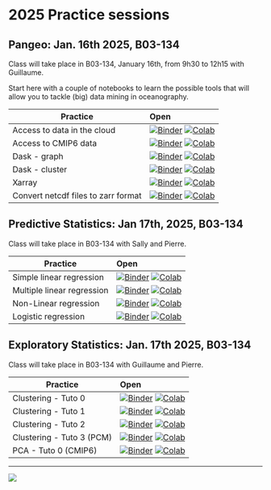 # 2025 Practice sessions

## Pangeo: Jan. 16th 2025, B03-134

Class will take place in B03-134, January 16th, from 9h30 to 12h15 with Guillaume.

Start here with a couple of notebooks to learn the possible tools that will allow you to tackle (big) data mining in oceanography.

| Practice | Open                                                                                                                                                                                                                                                                                                                                                                                                                                                                                                                                                                                                             |
|------------|:-----------------------------------------------------------------------------------------------------------------------------------------------------------------------------------------------------------------------------------------------------------------------------------------------------------------------------------------------------------------------------------------------------------------------------------------------------------------------------------------------------------------------------------------------------------------------------------------------------------------|
| Access to data in the cloud | [![Binder](https://img.shields.io/static/v1.svg?logo=Jupyter&label=launch&message=MyBinder&color=blue)](https://mybinder.org/v2/gh/obidam/ds2-2025/main?urlpath=git-pull%3Frepo%3Dhttps%253A%252F%252Fgithub.com%252Fobidam%252Fds2-2025%26urlpath%3Dlab%252Ftree%252Fds2-2025%252Fpractice%252Fenvironment%252F01-Access_to_data_in_the_cloud.ipynb) [![Colab](https://img.shields.io/static/v1?label=Google&message=Open+with+Colab&color=blue&style=plastic&logo=google-colab)](https://colab.research.google.com/github/obidam/ds2-2025/blob/main/practice/environment/01-Access_to_data_in_the_cloud.ipynb) |
| Access to CMIP6 data | [![Binder](https://img.shields.io/static/v1.svg?logo=Jupyter&label=launch&message=MyBinder&color=blue)](https://mybinder.org/v2/gh/obidam/ds2-2025/main?urlpath=git-pull%3Frepo%3Dhttps%253A%252F%252Fgithub.com%252Fobidam%252Fds2-2025%26urlpath%3Dlab%252Ftree%252Fds2-2025%252Fpractice%252Fenvironment%252F02-Access-CMIP6.ipynb) [![Colab](https://img.shields.io/static/v1?label=Google&message=Open+with+Colab&color=blue&style=plastic&logo=google-colab)](https://colab.research.google.com/github/obidam/ds2-2025/blob/main/practice/environment/02-Access-CMIP6.ipynb)                               |
| Dask - graph | [![Binder](https://img.shields.io/static/v1.svg?logo=Jupyter&label=launch&message=MyBinder&color=blue)](https://mybinder.org/v2/gh/obidam/ds2-2025/main?urlpath=git-pull%3Frepo%3Dhttps%253A%252F%252Fgithub.com%252Fobidam%252Fds2-2025%26urlpath%3Dlab%252Ftree%252Fds2-2025%252Fpractice%252Fenvironment%252F03-Dask_Graph.ipynb) [![Colab](https://img.shields.io/static/v1?label=Google&message=Open+with+Colab&color=blue&style=plastic&logo=google-colab)](https://colab.research.google.com/github/obidam/ds2-2025/blob/main/practice/environment/03-Dask_Graph.ipynb)                                   |
| Dask - cluster | [![Binder](https://img.shields.io/static/v1.svg?logo=Jupyter&label=launch&message=MyBinder&color=blue)](https://mybinder.org/v2/gh/obidam/ds2-2025/main?urlpath=git-pull%3Frepo%3Dhttps%253A%252F%252Fgithub.com%252Fobidam%252Fds2-2025%26urlpath%3Dlab%252Ftree%252Fds2-2025%252Fpractice%252Fenvironment%252F04-Launch_Dask_Cluster.ipynb) [![Colab](https://img.shields.io/static/v1?label=Google&message=Open+with+Colab&color=blue&style=plastic&logo=google-colab)](https://colab.research.google.com/github/obidam/ds2-2025/blob/main/practice/environment/04-Launch_Dask_Cluster.ipynb)                 |
| Xarray | [![Binder](https://img.shields.io/static/v1.svg?logo=Jupyter&label=launch&message=MyBinder&color=blue)](https://mybinder.org/v2/gh/obidam/ds2-2025/main?urlpath=git-pull%3Frepo%3Dhttps%253A%252F%252Fgithub.com%252Fobidam%252Fds2-2025%26urlpath%3Dlab%252Ftree%252Fds2-2025%252Fpractice%252Fenvironment%252F05-Xarray_Getting_started.ipynb) [![Colab](https://img.shields.io/static/v1?label=Google&message=Open+with+Colab&color=blue&style=plastic&logo=google-colab)](https://colab.research.google.com/github/obidam/ds2-2025/blob/main/practice/environment/05-Xarray_Getting_started.ipynb)           |
| Convert netcdf files to zarr format | [![Binder](https://img.shields.io/static/v1.svg?logo=Jupyter&label=launch&message=MyBinder&color=blue)](https://mybinder.org/v2/gh/obidam/ds2-2025/main?urlpath=git-pull%3Frepo%3Dhttps%253A%252F%252Fgithub.com%252Fobidam%252Fds2-2025%26urlpath%3Dlab%252Ftree%252Fds2-2025%252Fpractice%252Fenvironment%252F06-Convert_netcdf_to_zarr.ipynb) [![Colab](https://img.shields.io/static/v1?label=Google&message=Open+with+Colab&color=blue&style=plastic&logo=google-colab)](https://colab.research.google.com/github/obidam/ds2-2025/blob/main/practice/environment/06-Convert_netcdf_to_zarr.ipynb)           |

## Predictive Statistics: Jan 17th, 2025, B03-134

Class will take place in B03-134 with Sally and Pierre.

| Practice | Open |
|------------|:--------------|
| Simple linear regression | [![Binder](https://img.shields.io/static/v1.svg?logo=Jupyter&label=launch&message=MyBinder&color=blue)](https://mybinder.org/v2/gh/obidam/ds2-2025/main?urlpath=git-pull%3Frepo%3Dhttps%253A%252F%252Fgithub.com%252Fobidam%252Fds2-2025%26urlpath%3Dlab%252Ftree%252Fds2-2025%252Fpractice%252Fpredictive_statistics%252F1_Simple_linear_regression.ipynb) [![Colab](https://img.shields.io/static/v1?label=Google&message=Open+with+Colab&color=blue&style=plastic&logo=google-colab)](https://colab.research.google.com/github/obidam/ds2-2025/blob/main/practice/predictive_statistics/1_Simple_linear_regression.ipynb) |
| Multiple linear regression | [![Binder](https://img.shields.io/static/v1.svg?logo=Jupyter&label=launch&message=MyBinder&color=blue)](https://mybinder.org/v2/gh/obidam/ds2-2025/main?urlpath=git-pull%3Frepo%3Dhttps%253A%252F%252Fgithub.com%252Fobidam%252Fds2-2025%26urlpath%3Dlab%252Ftree%252Fds2-2025%252Fpractice%252Fpredictive_statistics%252F2_Multiple_linear_regression.ipynb) [![Colab](https://img.shields.io/static/v1?label=Google&message=Open+with+Colab&color=blue&style=plastic&logo=google-colab)](https://colab.research.google.com/github/obidam/ds2-2025/blob/main/practice/predictive_statistics/2_Multiple_linear_regression.ipynb) |
| Non-Linear regression | [![Binder](https://img.shields.io/static/v1.svg?logo=Jupyter&label=launch&message=MyBinder&color=blue)](https://mybinder.org/v2/gh/obidam/ds2-2025/main?urlpath=git-pull%3Frepo%3Dhttps%253A%252F%252Fgithub.com%252Fobidam%252Fds2-2025%26urlpath%3Dlab%252Ftree%252Fds2-2025%252Fpractice%252Fpredictive_statistics%252F3_Nonlinear_regression_with_Support_Vector_Machines.ipynb) [![Colab](https://img.shields.io/static/v1?label=Google&message=Open+with+Colab&color=blue&style=plastic&logo=google-colab)](https://colab.research.google.com/github/obidam/ds2-2025/blob/main/practice/predictive_statistics/3_Nonlinear_regression_with_Support_Vector_Machines.ipynb) |
| Logistic regression | [![Binder](https://mybinder.org/badge_logo.svg)](https://mybinder.org/v2/gh/obidam/ds2-2025/HEAD?labpath=blob%2Fmain%2Fpractice%2Fpredictive_statistics%2F4_Logistic_regression.ipynb) [![Colab](https://img.shields.io/static/v1?label=Google&message=Open+with+Colab&color=blue&style=plastic&logo=google-colab)](https://colab.research.google.com/github/obidam/ds2-2025/blob/main/practice/predictive_statistics/4_Logistic_regression.ipynb) |

## Exploratory Statistics: Jan. 17th 2025, B03-134

Class will take place in B03-134 with Guillaume and Pierre.

| Practice | Open |
|------------|:--------------|
| Clustering - Tuto 0 | [![Binder](https://img.shields.io/static/v1.svg?logo=Jupyter&label=launch&message=MyBinder&color=blue)](https://mybinder.org/v2/gh/obidam/ds2-2025/main?urlpath=git-pull%3Frepo%3Dhttps%253A%252F%252Fgithub.com%252Fobidam%252Fds2-2025%26urlpath%3Dlab%252Ftree%252Fds2-2025%252Fpractice%252Fexploratory_statistics%252FClustering-Tuto-0.ipynb) [![Colab](https://img.shields.io/static/v1?label=Google&message=Open+with+Colab&color=blue&style=plastic&logo=google-colab)](https://colab.research.google.com/github/obidam/ds2-2025/blob/main/practice/exploratory_statistics/Clustering-Tuto-0.ipynb) |
| Clustering - Tuto 1 | [![Binder](https://img.shields.io/static/v1.svg?logo=Jupyter&label=launch&message=MyBinder&color=blue)](https://mybinder.org/v2/gh/obidam/ds2-2025/main?urlpath=git-pull%3Frepo%3Dhttps%253A%252F%252Fgithub.com%252Fobidam%252Fds2-2025%26urlpath%3Dlab%252Ftree%252Fds2-2025%252Fpractice%252Fexploratory_statistics%252FClustering-Tuto-1.ipynb) [![Colab](https://img.shields.io/static/v1?label=Google&message=Open+with+Colab&color=blue&style=plastic&logo=google-colab)](https://colab.research.google.com/github/obidam/ds2-2025/blob/main/practice/exploratory_statistics/Clustering-Tuto-1.ipynb) |
| Clustering - Tuto 2 | [![Binder](https://img.shields.io/static/v1.svg?logo=Jupyter&label=launch&message=MyBinder&color=blue)](https://mybinder.org/v2/gh/obidam/ds2-2025/main?urlpath=git-pull%3Frepo%3Dhttps%253A%252F%252Fgithub.com%252Fobidam%252Fds2-2025%26urlpath%3Dlab%252Ftree%252Fds2-2025%252Fpractice%252Fexploratory_statistics%252FClustering-Tuto-2.ipynb) [![Colab](https://img.shields.io/static/v1?label=Google&message=Open+with+Colab&color=blue&style=plastic&logo=google-colab)](https://colab.research.google.com/github/obidam/ds2-2025/blob/main/practice/exploratory_statistics/Clustering-Tuto-2.ipynb) |
| Clustering - Tuto 3 (PCM) | [![Binder](https://img.shields.io/static/v1.svg?logo=Jupyter&label=launch&message=MyBinder&color=blue)](https://mybinder.org/v2/gh/obidam/ds2-2025/main?urlpath=git-pull%3Frepo%3Dhttps%253A%252F%252Fgithub.com%252Fobidam%252Fds2-2025%26urlpath%3Dlab%252Ftree%252Fds2-2025%252Fpractice%252Fexploratory_statistics%252FClustering-Tuto-3-PCM.ipynb) [![Colab](https://img.shields.io/static/v1?label=Google&message=Open+with+Colab&color=blue&style=plastic&logo=google-colab)](https://colab.research.google.com/github/obidam/ds2-2025/blob/main/practice/exploratory_statistics/Clustering-Tuto-3-PCM.ipynb) |
| PCA - Tuto 0 (CMIP6) | [![Binder](https://img.shields.io/static/v1.svg?logo=Jupyter&label=launch&message=MyBinder&color=blue)](https://mybinder.org/v2/gh/obidam/ds2-2025/main?urlpath=git-pull%3Frepo%3Dhttps%253A%252F%252Fgithub.com%252Fobidam%252Fds2-2025%26urlpath%3Dlab%252Ftree%252Fds2-2025%252Fpractice%252Fexploratory_statistics%252FPCA-Tuto-0.ipynb) [![Colab](https://img.shields.io/static/v1?label=Google&message=Open+with+Colab&color=blue&style=plastic&logo=google-colab)](https://colab.research.google.com/github/obidam/ds2-2025/blob/main/practice/exploratory_statistics/PCA-Tuto-0.ipynb) |

***
<img src="https://github.com/obidam/ds2-2025/raw/main/logo_isblue.jpg">
